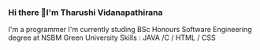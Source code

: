 ### Hi there 👋I'm Tharushi Vidanapathirana
I'm  a programmer 
I'm currently studing BSc Honours Software Engineering degree at NSBM Green University
Skills : JAVA /C /  HTML / CSS
<!--
**TharushiVidanapathirana/TharushiVidanapathirana** is a ✨ _special_ ✨ repository because its `README.md` (this file) appears on your GitHub profile.

Here are some ideas to get you started:

- 🔭 I’m currently working on ...
- 🌱 I’m currently learning ...
- 👯 I’m looking to collaborate on ...
- 🤔 I’m looking for help with ...
- 💬 Ask me about ...
- 📫 How to reach me: ...
- 😄 Pronouns: ...
- ⚡ Fun fact: ...
-->
